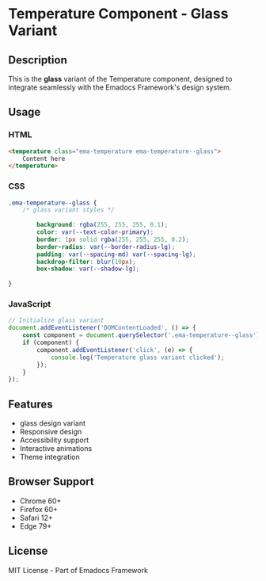 # Temperature Component - Glass Variant

## Description
This is the **glass** variant of the Temperature component, designed to integrate seamlessly with the Emadocs Framework's design system.

## Usage

### HTML
```html
<temperature class="ema-temperature ema-temperature--glass">
    Content here
</temperature>
```

### CSS
```css
.ema-temperature--glass {
    /* glass variant styles */
    
        background: rgba(255, 255, 255, 0.1);
        color: var(--text-color-primary);
        border: 1px solid rgba(255, 255, 255, 0.2);
        border-radius: var(--border-radius-lg);
        padding: var(--spacing-md) var(--spacing-lg);
        backdrop-filter: blur(10px);
        box-shadow: var(--shadow-lg);
    
}
```

### JavaScript
```javascript
// Initialize glass variant
document.addEventListener('DOMContentLoaded', () => {
    const component = document.querySelector('.ema-temperature--glass');
    if (component) {
        component.addEventListener('click', (e) => {
            console.log('Temperature glass variant clicked');
        });
    }
});
```

## Features
- glass design variant
- Responsive design
- Accessibility support
- Interactive animations
- Theme integration

## Browser Support
- Chrome 60+
- Firefox 60+
- Safari 12+
- Edge 79+

## License
MIT License - Part of Emadocs Framework
